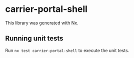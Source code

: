 # carrier-portal-shell

This library was generated with [Nx](https://nx.dev).

## Running unit tests

Run `nx test carrier-portal-shell` to execute the unit tests.
